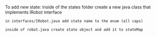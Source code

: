 To add new state:
    inside of the states folder create a new java class that implements IRobot interface
    
    in interfaces/IRobot.java add state name to the enum (all caps)

    inside of robot.java create state object and add it to stateMap 